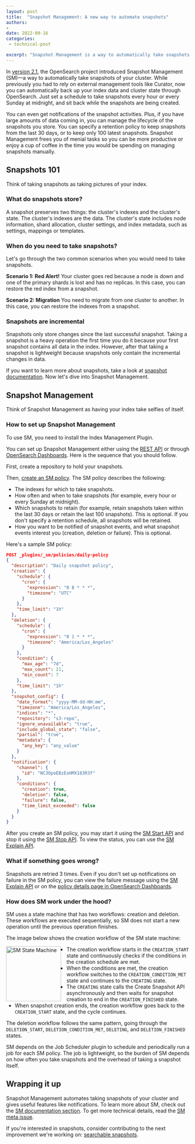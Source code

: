 ```yaml
---
layout: post
title:  "Snapshot Management: A new way to automate snapshots"
authors:
-  
date: 2022-09-16
categories:
 - technical-post

excerpt: "Snapshot Management is a way to automatically take snapshots of your cluster's indexes and state. This is useful for restoring indexes from a snapshot after a failure or migration. With Snapshot Management you can set a schedule for creating and deleting snapshots and a list of indexes to work on. You can also get notified of snapshot activity."
---
```


In [version 2.1](https://opensearch.org/blog/releases/2022/07/opensearch-2-1-is-available-now/), the OpenSearch project introduced Snapshot Management (SM)&mdash;a way to automatically take snapshots of your cluster. While previously you had to rely on external management tools like Curator, now you can automatically back up your index data and cluster state through OpenSearch. Just set a schedule to take snapshots every hour or every Sunday at midnight, and sit back while the snapshots are being created. 

You can even get notifications of the snapshot activities. Plus, if you have large amounts of data coming in, you can manage the lifecycle of the snapshots you store. You can specify a retention policy to keep snapshots from the last 30 days, or to keep only 100 latest snapshots. Snapshot Management frees you of menial tasks so you can be more productive or enjoy a cup of coffee in the time you would be spending on managing snapshots manually.

## Snapshots 101

Think of taking snapshots as taking pictures of your index. 

### What do snapshots store? 

A snapshot preserves two things: the cluster's indexes and the cluster's state. The cluster's indexes are the data. The cluster's state includes node information, shard allocation, cluster settings, and index metadata, such as settings, mappings or templates.

### When do you need to take snapshots?

Let's go through the two common scenarios when you would need to take snapshots.

**Scenario 1: Red Alert!** Your cluster goes red because a node is down and one of the primary shards is lost and has no replicas. In this case, you can restore the red index from a snapshot.

**Scenario 2: Migration** You need to migrate from one cluster to another. In this case, you can restore the indexes from a snapshot.

### Snapshots are incremental

Snapshots only store changes since the last successful snapshot. Taking a snapshot is a heavy operation the first time you do it because your first snapshot contains all data in the index. However, after that taking a snapshot is lightweight because snapshots only contain the incremental changes in data.

If you want to learn more about snapshots, take a look at [snapshot documentation](https://opensearch.org/docs/latest/opensearch/snapshots/). Now let's dive into Snapshot Management.

## Snapshot Management

Think of Snapshot Management as having your index take selfies of itself. 

### How to set up Snapshot Management

To use SM, you need to install the Index Management Plugin. 

You can set up Snapshot Management either using the [REST API](https://opensearch.org/docs/latest/opensearch/snapshots/sm-api/) or through [OpenSearch Dashboards](https://opensearch.org/docs/latest/opensearch/snapshots/sm-dashboards/). Here is the sequence that you should follow.

First, create a repository to hold your snapshots.

Then, [create an SM policy](https://opensearch.org/docs/latest/opensearch/snapshots/sm-api#create-or-update-a-policy). The SM policy describes the following:
- The indexes for which to take snapshots.
- How often and when to take snapshots (for example, every hour or every Sunday at midnight).
- Which snapshots to retain (for example, retain snapshots taken within the last 30 days or retain the last 100 snapshots). This is optional. If you don't specify a retention schedule, all snapshots will be retained.
- How you want to be notified of snapshot events, and what snapshot events interest you (creation, deletion or failure). This is optional. 

Here's a sample SM policy:

```json
POST _plugins/_sm/policies/daily-policy
{
  "description": "Daily snapshot policy",
  "creation": {
    "schedule": {
      "cron": {
        "expression": "0 8 * * *",
        "timezone": "UTC"
      }
    },
    "time_limit": "1h"
  },
  "deletion": {
    "schedule": {
      "cron": {
        "expression": "0 1 * * *",
        "timezone": "America/Los_Angeles"
      }
    },
    "condition": {
      "max_age": "7d",
      "max_count": 21,
      "min_count": 7
    },
    "time_limit": "1h"
  },
  "snapshot_config": {
    "date_format": "yyyy-MM-dd-HH:mm",
    "timezone": "America/Los_Angeles",
    "indices": "*",
    "repository": "s3-repo",
    "ignore_unavailable": "true",
    "include_global_state": "false",
    "partial": "true",
    "metadata": {
      "any_key": "any_value"
    }
  },
  "notification": {
    "channel": {
      "id": "NC3OpoEBzEoHMX183R3f"
    },
    "conditions": {
      "creation": true,
      "deletion": false,
      "failure": false,
      "time_limit_exceeded": false
    }
  }
}
```

After you create an SM policy, you may start it using the [SM Start API](https://opensearch.org/docs/latest/opensearch/snapshots/sm-api/#start-a-policy) and stop it using the [SM Stop API](https://opensearch.org/docs/latest/opensearch/snapshots/sm-api/#stop-a-policy). To view the status, you can use the [SM Explain API](https://opensearch.org/docs/latest/opensearch/snapshots/sm-api/#explain).

### What if something goes wrong?

Snapshots are retried 3 times. Even if you don't set up notifications on failure in the SM policy, you can view the failure message using the [SM Explain API](https://opensearch.org/docs/latest/opensearch/snapshots/sm-api/#explain) or on the [policy details page in OpenSearch Dashboards](https://opensearch.org/docs/latest/opensearch/snapshots/sm-dashboards#view-edit-or-delete-an-sm-policy).

### How does SM work under the hood?

SM uses a state machine that has two workflows: creation and deletion. These workflows are executed sequentially, so SM does not start a new operation until the previous operation finishes. 

The image below shows the creation workflow of the SM state machine:

<img src="/assets/media/blog-images/2022-09-16/sm-state-machine.png" alt="SM State Machine" width="150" style="float: left; margin-right: 15px;"/>

- The creation workflow starts in the `CREATION_START` state and continuously checks if the conditions in the creation schedule are met.
- When the conditions are met, the creation workflow switches to the `CREATION_CONDITION_MET` state and continues to the `CREATING` state. 
- The `CREATING` state calls the Create Snapshot API asynchronously and then waits for snapshot creation to end in the `CREATION_FINISHED` state. 
- When snapshot creation ends, the creation workflow goes back to the `CREATION_START` state, and the cycle continues. 

The deletion workflow follows the same pattern, going through the `DELETION_START`, `DELETION_CONDITION_MET`, `DELETING`, and `DELETION_FINISHED` states.

SM depends on the Job Scheduler plugin to schedule and periodically run a job for each SM policy. The job is lightweight, so the burden of SM depends on how often you take snapshots and the overhead of taking a snapshot itself.

## Wrapping it up

Snapshot Management automates taking snapshots of your cluster and gives useful features like notifications. To learn more about SM, check out the [SM documentation section](https://opensearch.org/docs/latest/opensearch/snapshots/snapshot-management/). To get more technical details, read the [SM meta issue](https://github.com/opensearch-project/index-management/issues/280). 

If you're interested in snapshots, consider contributing to the next improvement we're working on: [searchable snapshots](https://github.com/opensearch-project/OpenSearch/issues/3895). 